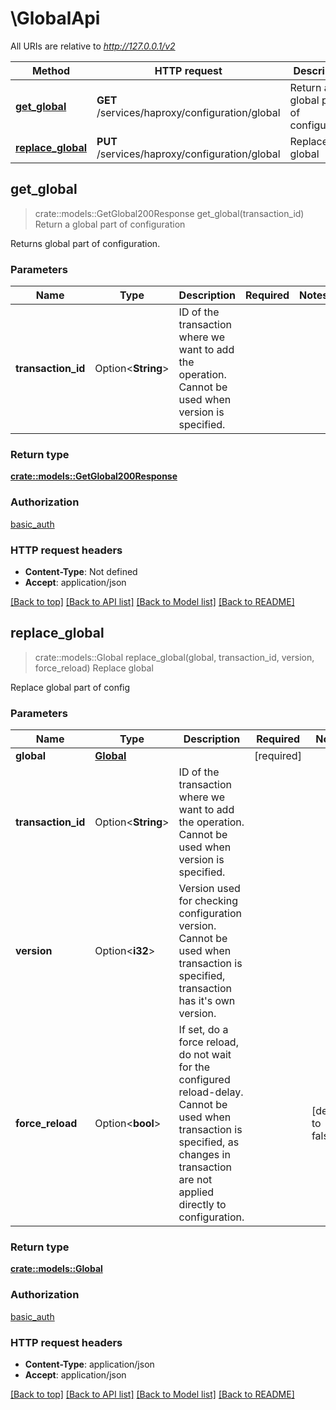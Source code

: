 # \GlobalApi

All URIs are relative to *http://127.0.0.1/v2*

Method | HTTP request | Description
------------- | ------------- | -------------
[**get_global**](GlobalApi.md#get_global) | **GET** /services/haproxy/configuration/global | Return a global part of configuration
[**replace_global**](GlobalApi.md#replace_global) | **PUT** /services/haproxy/configuration/global | Replace global



## get_global

> crate::models::GetGlobal200Response get_global(transaction_id)
Return a global part of configuration

Returns global part of configuration.

### Parameters


Name | Type | Description  | Required | Notes
------------- | ------------- | ------------- | ------------- | -------------
**transaction_id** | Option<**String**> | ID of the transaction where we want to add the operation. Cannot be used when version is specified. |  |

### Return type

[**crate::models::GetGlobal200Response**](getGlobal_200_response.md)

### Authorization

[basic_auth](../README.md#basic_auth)

### HTTP request headers

- **Content-Type**: Not defined
- **Accept**: application/json

[[Back to top]](#) [[Back to API list]](../README.md#documentation-for-api-endpoints) [[Back to Model list]](../README.md#documentation-for-models) [[Back to README]](../README.md)


## replace_global

> crate::models::Global replace_global(global, transaction_id, version, force_reload)
Replace global

Replace global part of config

### Parameters


Name | Type | Description  | Required | Notes
------------- | ------------- | ------------- | ------------- | -------------
**global** | [**Global**](Global.md) |  | [required] |
**transaction_id** | Option<**String**> | ID of the transaction where we want to add the operation. Cannot be used when version is specified. |  |
**version** | Option<**i32**> | Version used for checking configuration version. Cannot be used when transaction is specified, transaction has it's own version. |  |
**force_reload** | Option<**bool**> | If set, do a force reload, do not wait for the configured reload-delay. Cannot be used when transaction is specified, as changes in transaction are not applied directly to configuration. |  |[default to false]

### Return type

[**crate::models::Global**](global.md)

### Authorization

[basic_auth](../README.md#basic_auth)

### HTTP request headers

- **Content-Type**: application/json
- **Accept**: application/json

[[Back to top]](#) [[Back to API list]](../README.md#documentation-for-api-endpoints) [[Back to Model list]](../README.md#documentation-for-models) [[Back to README]](../README.md)

